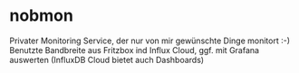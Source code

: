 # nobmon

Privater Monitoring Service, der nur von mir gewünschte Dinge monitort :-)
Benutzte Bandbreite aus Fritzbox ind Influx Cloud, ggf. mit Grafana auswerten (InfluxDB Cloud bietet auch Dashboards)
